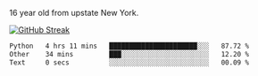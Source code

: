 16 year old from upstate New York. 

[![GitHub Streak](https://github-readme-streak-stats.herokuapp.com?user=airD173&theme=onedark&hide_border=true)](https://git.io/streak-stats)

<!--START_SECTION:waka-->

```txt
Python   4 hrs 11 mins   ██████████████████████░░░   87.72 %
Other    34 mins         ███░░░░░░░░░░░░░░░░░░░░░░   12.20 %
Text     0 secs          ░░░░░░░░░░░░░░░░░░░░░░░░░   00.09 %
```

<!--END_SECTION:waka-->
